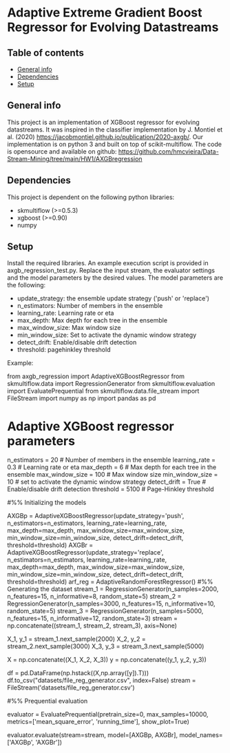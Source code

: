 # Adaptive Extreme Gradient Boost Regressor for Evolving Datastreams

## Table of contents
* [General info](#general-info)
* [Dependencies](#dependencies)
* [Setup](#setup)

## General info
This project is an implementation of XGBoost regressor for evolving datastreams. It was inspired in the classifier implementation by J. Montiel et al. (2020) https://jacobmontiel.github.io/publication/2020-axgb/.
Our implementation is on python 3 and built on top of scikit-multiflow. 
The code is opensource and available on github: https://github.com/hmcvieira/Data-Stream-Mining/tree/main/HW1/AXGBregression
	
## Dependencies
This project is dependent on the following python libraries:

* skmultiflow (>=0.5.3)
* xgboost (>=0.90)
* numpy

	
## Setup

Install the required libraries.
An example execution script is provided in axgb_regression_test.py. Replace the input stream, the evaluator settings and the model parameters by the desired values. 
The model parameters are the following:

* update_strategy: the ensemble update strategy ('push' or 'replace')
* n_estimators: Number of members in the ensemble
* learning_rate: Learning rate or eta
* max_depth: Max depth for each tree in the ensemble
* max_window_size: Max window size
* min_window_size: Set to activate the dynamic window strategy
* detect_drift: Enable/disable drift detection
* threshold: pagehinkley threshold

Example:

from axgb_regression import AdaptiveXGBoostRegressor
from skmultiflow.data import RegressionGenerator
from skmultiflow.evaluation import EvaluatePrequential
from skmultiflow.data.file_stream import FileStream
import numpy as np
import pandas as pd

# Adaptive XGBoost regressor parameters
n_estimators = 20       # Number of members in the ensemble
learning_rate = 0.3     # Learning rate or eta
max_depth = 6           # Max depth for each tree in the ensemble
max_window_size = 100   # Max window size
min_window_size = 10    # set to activate the dynamic window strategy
detect_drift = True     # Enable/disable drift detection
threshold = 5100         # Page-Hinkley threshold


#%% Initializing the models

AXGBp = AdaptiveXGBoostRegressor(update_strategy='push',
                                  n_estimators=n_estimators,
                                  learning_rate=learning_rate,
                                  max_depth=max_depth,
                                  max_window_size=max_window_size,
                                  min_window_size=min_window_size,
                                  detect_drift=detect_drift,
                                  threshold=threshold)
AXGBr = AdaptiveXGBoostRegressor(update_strategy='replace',
                                  n_estimators=n_estimators,
                                  learning_rate=learning_rate,
                                  max_depth=max_depth,
                                  max_window_size=max_window_size,
                                  min_window_size=min_window_size,
                                  detect_drift=detect_drift,
                                  threshold=threshold)
arf_reg = AdaptiveRandomForestRegressor()
#%% Generating the dataset
stream_1 = RegressionGenerator(n_samples=2000, n_features=15, n_informative=8, random_state=5)
stream_2 = RegressionGenerator(n_samples=3000, n_features=15, n_informative=10, random_state=5)
stream_3 = RegressionGenerator(n_samples=5000, n_features=15, n_informative=12, random_state=3)
stream = np.concatenate((stream_1, stream_2, stream_3), axis=None)

X_1, y_1 = stream_1.next_sample(2000)
X_2, y_2 = stream_2.next_sample(3000)
X_3, y_3 = stream_3.next_sample(5000)

X = np.concatenate((X_1, X_2, X_3))
y = np.concatenate((y_1, y_2, y_3))

df = pd.DataFrame(np.hstack((X,np.array([y]).T)))
df.to_csv("datasets/file_reg_generator.csv", index=False)
stream = FileStream('datasets/file_reg_generator.csv')

#%% Prequential evaluation

evaluator = EvaluatePrequential(pretrain_size=0,
                                max_samples=10000,
                                metrics=['mean_square_error', 'running_time'],
                                show_plot=True)

evaluator.evaluate(stream=stream,
                   model=[AXGBp, AXGBr],
                   model_names=['AXGBp', 'AXGBr'])
